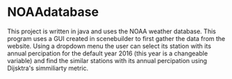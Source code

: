 # NOAAdatabase

This project is written in java and uses the NOAA weather database. This program uses a GUI created in scenebuilder to 
first gather the data from the website. Using a dropdown menu the user can select its station with its annual percipation 
for the default year 2016 (this year is a changeable variable) and find the similar stations with its annual percipation 
using Dijsktra's simmiliarty metric. 
